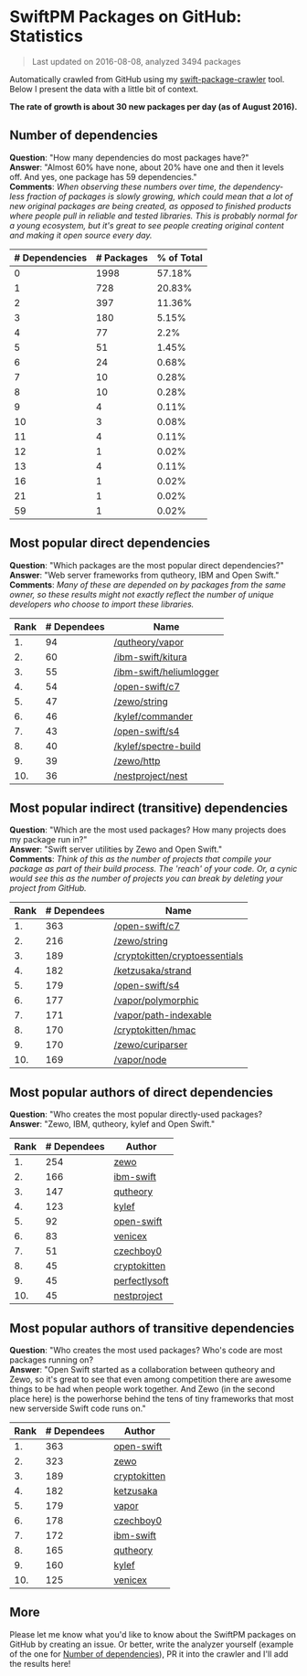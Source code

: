 
# SwiftPM Packages on GitHub: Statistics

> Last updated on 2016-08-08, analyzed 3494 packages

Automatically crawled from GitHub using my [swift-package-crawler](https://github.com/czechboy0/swift-package-crawler) tool. Below I present the data with a little bit of context.

**The rate of growth is about 30 new packages per day (as of August 2016).**

## Number of dependencies
**Question**: "How many dependencies do most packages have?"  
**Answer**: "Almost 60% have none, about 20% have one and then it levels off. And yes, one package has 59 dependencies."  
**Comments**: *When observing these numbers over time, the dependency-less fraction of packages is slowly growing, which could mean that a lot of new original packages are being created, as opposed to finished products where people pull in reliable and tested libraries. This is probably normal for a young ecosystem, but it's great to see people creating original content and making it open source every day.*

| # Dependencies | # Packages | % of Total |
| --- | --- | --- |
|   0 | 1998 | 57.18% |
|   1 | 728 | 20.83% |
|   2 | 397 | 11.36% |
|   3 | 180 |  5.15% |
|   4 |  77 |   2.2% |
|   5 |  51 |  1.45% |
|   6 |  24 |  0.68% |
|   7 |  10 |  0.28% |
|   8 |  10 |  0.28% |
|   9 |   4 |  0.11% |
|  10 |   3 |  0.08% |
|  11 |   4 |  0.11% |
|  12 |   1 |  0.02% |
|  13 |   4 |  0.11% |
|  16 |   1 |  0.02% |
|  21 |   1 |  0.02% |
|  59 |   1 |  0.02% |


## Most popular direct dependencies
**Question**: "Which packages are the most popular direct dependencies?"  
**Answer**: "Web server frameworks from qutheory, IBM and Open Swift."    
**Comments**: *Many of these are depended on by packages from the same owner, so these results might not exactly reflect the number of unique developers who choose to import these libraries.*  

| Rank | # Dependees | Name |
| --- | --- | --- |
|   1. |  94 | [/qutheory/vapor](https://github.com/qutheory/vapor) |
|   2. |  60 | [/ibm-swift/kitura](https://github.com/ibm-swift/kitura) |
|   3. |  55 | [/ibm-swift/heliumlogger](https://github.com/ibm-swift/heliumlogger) |
|   4. |  54 | [/open-swift/c7](https://github.com/open-swift/c7) |
|   5. |  47 | [/zewo/string](https://github.com/zewo/string) |
|   6. |  46 | [/kylef/commander](https://github.com/kylef/commander) |
|   7. |  43 | [/open-swift/s4](https://github.com/open-swift/s4) |
|   8. |  40 | [/kylef/spectre-build](https://github.com/kylef/spectre-build) |
|   9. |  39 | [/zewo/http](https://github.com/zewo/http) |
|  10. |  36 | [/nestproject/nest](https://github.com/nestproject/nest) |


## Most popular indirect (transitive) dependencies
**Question**: "Which are the most used packages? How many projects does my package run in?"  
**Answer**: "Swift server utilities by Zewo and Open Swift."    
**Comments**: *Think of this as the number of projects that compile your package as part of their build process. The 'reach' of your code. Or, a cynic would see this as the number of projects you can break by deleting your project from GitHub.*  

| Rank | # Dependees | Name |
| --- | --- | --- |
|   1. | 363 | [/open-swift/c7](https://github.com/open-swift/c7) |
|   2. | 216 | [/zewo/string](https://github.com/zewo/string) |
|   3. | 189 | [/cryptokitten/cryptoessentials](https://github.com/cryptokitten/cryptoessentials) |
|   4. | 182 | [/ketzusaka/strand](https://github.com/ketzusaka/strand) |
|   5. | 179 | [/open-swift/s4](https://github.com/open-swift/s4) |
|   6. | 177 | [/vapor/polymorphic](https://github.com/vapor/polymorphic) |
|   7. | 171 | [/vapor/path-indexable](https://github.com/vapor/path-indexable) |
|   8. | 170 | [/cryptokitten/hmac](https://github.com/cryptokitten/hmac) |
|   9. | 170 | [/zewo/curiparser](https://github.com/zewo/curiparser) |
|  10. | 169 | [/vapor/node](https://github.com/vapor/node) |


## Most popular authors of direct dependencies
**Question**: "Who creates the most popular directly-used packages?  
**Answer**: "Zewo, IBM, qutheory, kylef and Open Swift."    

| Rank | # Dependees | Author |
| --- | --- | --- |
|   1. | 254 | [zewo](https://github.com/zewo) |
|   2. | 166 | [ibm-swift](https://github.com/ibm-swift) |
|   3. | 147 | [qutheory](https://github.com/qutheory) |
|   4. | 123 | [kylef](https://github.com/kylef) |
|   5. |  92 | [open-swift](https://github.com/open-swift) |
|   6. |  83 | [venicex](https://github.com/venicex) |
|   7. |  51 | [czechboy0](https://github.com/czechboy0) |
|   8. |  45 | [cryptokitten](https://github.com/cryptokitten) |
|   9. |  45 | [perfectlysoft](https://github.com/perfectlysoft) |
|  10. |  45 | [nestproject](https://github.com/nestproject) |


## Most popular authors of transitive dependencies
**Question**: "Who creates the most used packages? Who's code are most packages running on?  
**Answer**: "Open Swift started as a collaboration between qutheory and Zewo, so it's great to see that even among competition there are awesome things to be had when people work together. And Zewo (in the second place here) is the powerhorse behind the tens of tiny frameworks that most new serverside Swift code runs on."    

| Rank | # Dependees | Author |
| --- | --- | --- |
|   1. | 363 | [open-swift](https://github.com/open-swift) |
|   2. | 323 | [zewo](https://github.com/zewo) |
|   3. | 189 | [cryptokitten](https://github.com/cryptokitten) |
|   4. | 182 | [ketzusaka](https://github.com/ketzusaka) |
|   5. | 179 | [vapor](https://github.com/vapor) |
|   6. | 178 | [czechboy0](https://github.com/czechboy0) |
|   7. | 172 | [ibm-swift](https://github.com/ibm-swift) |
|   8. | 165 | [qutheory](https://github.com/qutheory) |
|   9. | 160 | [kylef](https://github.com/kylef) |
|  10. | 125 | [venicex](https://github.com/venicex) |


## More
Please let me know what you'd like to know about the SwiftPM packages on GitHub by creating an issue. Or better, write the analyzer yourself (example of the one for [Number of dependencies](https://github.com/czechboy0/swift-package-crawler/blob/master/Sources/AnalyzerLib/DependencyTrees.swift)), PR it into the crawler and I'll add the results here!
